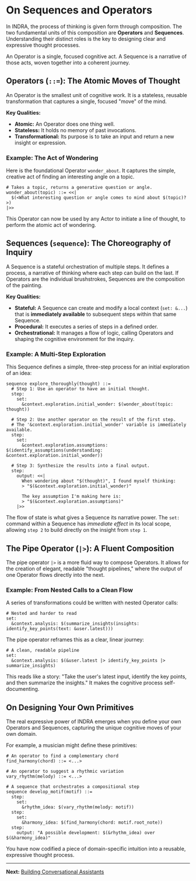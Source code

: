 # On Sequences and Operators

In INDRA, the process of thinking is given form through composition. The two fundamental units of this composition are **Operators** and **Sequences**. Understanding their distinct roles is the key to designing clear and expressive thought processes.

An Operator is a single, focused cognitive act. A Sequence is a narrative of those acts, woven together into a coherent journey.

## Operators (`::=`): The Atomic Moves of Thought

An Operator is the smallest unit of cognitive work. It is a stateless, reusable transformation that captures a single, focused "move" of the mind.

**Key Qualities:**

*   **Atomic:** An Operator does one thing well.
*   **Stateless:** It holds no memory of past invocations.
*   **Transformational:** Its purpose is to take an input and return a new insight or expression.

### Example: The Act of Wondering

Here is the foundational Operator `wonder_about`. It captures the simple, creative act of finding an interesting angle on a topic.

```indra
# Takes a topic, returns a generative question or angle.
wonder_about(topic) ::= <<|
  $(<What interesting question or angle comes to mind about $(topic)?>)
|>>
```

This Operator can now be used by any Actor to initiate a line of thought, to perform the atomic act of wondering.

## Sequences (`sequence`): The Choreography of Inquiry

A Sequence is a stateful orchestration of multiple steps. It defines a process, a narrative of thinking where each step can build on the last. If Operators are the individual brushstrokes, Sequences are the composition of the painting.

**Key Qualities:**

*   **Stateful:** A Sequence can create and modify a local context (`set: &...`) that is **immediately available** to subsequent steps within that same Sequence.
*   **Procedural:** It executes a series of steps in a defined order.
*   **Orchestrational:** It manages a flow of logic, calling Operators and shaping the cognitive environment for the inquiry.

### Example: A Multi-Step Exploration

This Sequence defines a simple, three-step process for an initial exploration of an idea:

```indra
sequence explore_thoroughly(thought) ::=
  # Step 1: Use an operator to have an initial thought.
  step:
    set:
      &context.exploration.initial_wonder: $(wonder_about(topic: thought))
  
  # Step 2: Use another operator on the result of the first step.
  # The '&context.exploration.initial_wonder' variable is immediately available.
  step:
    set:
      &context.exploration.assumptions: $(identify_assumptions(understanding: &context.exploration.initial_wonder))
  
  # Step 3: Synthesize the results into a final output.
  step:
    output: <<|
      When wondering about "$(thought)", I found myself thinking:
      > "$(&context.exploration.initial_wonder)"
      
      The key assumption I'm making here is:
      > "$(&context.exploration.assumptions)"
    |>>
```

The flow of state is what gives a Sequence its narrative power. The `set:` command within a Sequence has *immediate effect* in its local scope, allowing `step 2` to build directly on the insight from `step 1`.

## The Pipe Operator (`|>`): A Fluent Composition

The pipe operator `|>` is a more fluid way to compose Operators. It allows for the creation of elegant, readable "thought pipelines," where the output of one Operator flows directly into the next.

### Example: From Nested Calls to a Clean Flow

A series of transformations could be written with nested Operator calls:

```indra
# Nested and harder to read
set:
  &context.analysis: $(summarize_insights(insights: identify_key_points(text: &user.latest)))
```

The pipe operator reframes this as a clear, linear journey:

```indra
# A clean, readable pipeline
set:
  &context.analysis: $(&user.latest |> identify_key_points |> summarize_insights)
```

This reads like a story: "Take the user's latest input, identify the key points, and then summarize the insights." It makes the cognitive process self-documenting.

## On Designing Your Own Primitives

The real expressive power of INDRA emerges when you define your own Operators and Sequences, capturing the unique cognitive moves of your own domain.

For example, a musician might define these primitives:

```indra
# An operator to find a complementary chord
find_harmony(chord) ::= <...>

# An operator to suggest a rhythmic variation
vary_rhythm(melody) ::= <...>

# A sequence that orchestrates a compositional step
sequence develop_motif(motif) ::=
  step:
    set:
      &rhythm_idea: $(vary_rhythm(melody: motif))
  step:
    set:
      &harmony_idea: $(find_harmony(chord: motif.root_note))
  step:
    output: "A possible development: $(&rhythm_idea) over $(&harmony_idea)"
```

You have now codified a piece of domain-specific intuition into a reusable, expressive thought process.

---
**Next:** [Building Conversational Assistants](./03-building-a-conversational-assistant.md)
